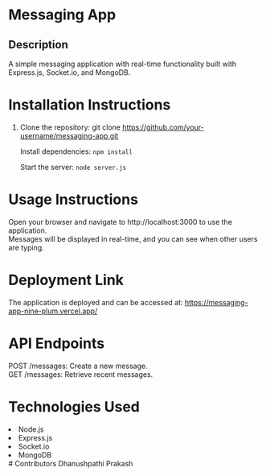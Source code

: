 # Messaging App

## Description
A simple messaging application with real-time functionality built with Express.js, Socket.io, and MongoDB.

# Installation Instructions
1. Clone the repository:
   git clone https://github.com/your-username/messaging-app.git

   Install dependencies: <code>npm install</code><br>

   Start the server: <code>node server.js</code>

# Usage Instructions
   <span>Open your browser and navigate to http://localhost:3000 to use the application.</span><br>
   <span>Messages will be displayed in real-time, and you can see when other users are typing.</span>

# Deployment Link
   The application is deployed and can be accessed at: https://messaging-app-nine-plum.vercel.app/

# API Endpoints
   POST /messages: Create a new message.<br>
   GET /messages: Retrieve recent messages.
# Technologies Used
   <li>Node.js</li>
   <li>Express.js</li>
   <li>Socket.io</li>
   <li>MongoDB</li>
# Contributors
   Dhanushpathi Prakash
